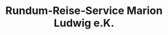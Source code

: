 ---
title: "Rundum-Reise-Service Marion Ludwig e.K."
url: /ilsede/rundum-reise-service-marion-ludwig-e-k/
shop: Reisebüro
---
